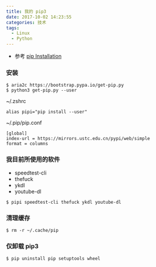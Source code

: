 ```yaml
---
title: 我的 pip3
date: 2017-10-02 14:23:55
categories: 技术
tags:
  - Linux
  - Python
---
```


* 参考 [pip Installation](https://pip.pypa.io/en/stable/installing/)
<!--more-->

### 安装
```
$ aria2c https://bootstrap.pypa.io/get-pip.py
$ python3 get-pip.py --user
```

~/.zshrc
```
alias pipi="pip install --user"
```
~/.pip/pip.conf
```
[global]
index-url = https://mirrors.ustc.edu.cn/pypi/web/simple
format = columns
```

### 我目前所使用的软件
* speedtest-cli
* thefuck
* ykdl
* youtube-dl

```
$ pipi speedtest-cli thefuck ykdl youtube-dl
```

### 清理缓存
```
$ rm -r ~/.cache/pip
```

### 仅卸载 pip3
```
$ pip uninstall pip setuptools wheel
```
